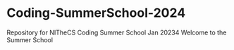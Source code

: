 # Coding-SummerSchool-2024
Repository for NITheCS Coding Summer School Jan 20234
Welcome to the Summer School
